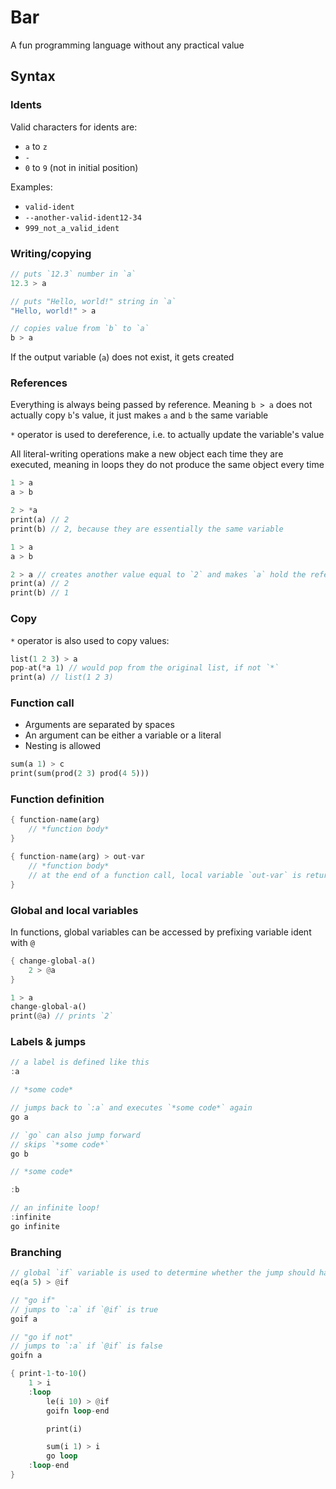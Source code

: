 # Bar

A fun programming language without any practical value

## Syntax

### Idents

Valid characters for idents are:
* `a` to `z`
* `-`
* `0` to `9` (not in initial position)

Examples:
* `valid-ident`
* `--another-valid-ident12-34`
* `999_not_a_valid_ident`

### Writing/copying

```rs
// puts `12.3` number in `a`
12.3 > a

// puts "Hello, world!" string in `a`
"Hello, world!" > a

// copies value from `b` to `a`
b > a
```

If the output variable (`a`) does not exist, it gets created

### References

Everything is always being passed by reference. Meaning `b > a` does not actually copy `b`'s value, it just makes `a` and `b` the same variable

`*` operator is used to dereference, i.e. to actually update the variable's value

All literal-writing operations make a new object each time they are executed, meaning in loops they do not produce the same object every time

```rs
1 > a
a > b

2 > *a
print(a) // 2
print(b) // 2, because they are essentially the same variable
```
```rs
1 > a
a > b

2 > a // creates another value equal to `2` and makes `a` hold the reference to it
print(a) // 2
print(b) // 1
```

### Copy

`*` operator is also used to copy values:
```rs
list(1 2 3) > a
pop-at(*a 1) // would pop from the original list, if not `*`
print(a) // list(1 2 3)
```

### Function call

* Arguments are separated by spaces
* An argument can be either a variable or a literal
* Nesting is allowed

```rs
sum(a 1) > c
print(sum(prod(2 3) prod(4 5)))
```

### Function definition

```rs
{ function-name(arg)
    // *function body*
}
```

```rs
{ function-name(arg) > out-var
    // *function body*
    // at the end of a function call, local variable `out-var` is returned
}
```

### Global and local variables

In functions, global variables can be accessed by prefixing variable ident with `@`

```rs
{ change-global-a()
    2 > @a
}

1 > a
change-global-a()
print(@a) // prints `2`
```

### Labels & jumps

```rs
// a label is defined like this
:a

// *some code*

// jumps back to `:a` and executes `*some code*` again
go a
```

```rs
// `go` can also jump forward
// skips `*some code*`
go b

// *some code*

:b
```

```rs
// an infinite loop!
:infinite
go infinite
```

### Branching

```rs
// global `if` variable is used to determine whether the jump should happen
eq(a 5) > @if

// "go if"
// jumps to `:a` if `@if` is true
goif a

// "go if not"
// jumps to `:a` if `@if` is false
goifn a
```

```rs
{ print-1-to-10()
    1 > i
    :loop
        le(i 10) > @if
        goifn loop-end

        print(i)

        sum(i 1) > i
        go loop
    :loop-end
}
```
